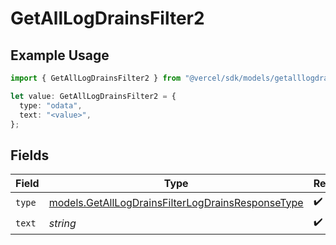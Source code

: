 # GetAllLogDrainsFilter2

## Example Usage

```typescript
import { GetAllLogDrainsFilter2 } from "@vercel/sdk/models/getalllogdrainsop.js";

let value: GetAllLogDrainsFilter2 = {
  type: "odata",
  text: "<value>",
};
```

## Fields

| Field                                                                                                        | Type                                                                                                         | Required                                                                                                     | Description                                                                                                  |
| ------------------------------------------------------------------------------------------------------------ | ------------------------------------------------------------------------------------------------------------ | ------------------------------------------------------------------------------------------------------------ | ------------------------------------------------------------------------------------------------------------ |
| `type`                                                                                                       | [models.GetAllLogDrainsFilterLogDrainsResponseType](../models/getalllogdrainsfilterlogdrainsresponsetype.md) | :heavy_check_mark:                                                                                           | N/A                                                                                                          |
| `text`                                                                                                       | *string*                                                                                                     | :heavy_check_mark:                                                                                           | N/A                                                                                                          |